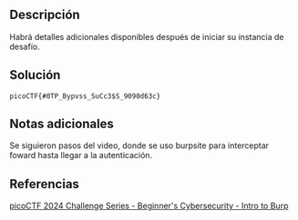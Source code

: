 ## Descripción
Habrá detalles adicionales disponibles después de iniciar su instancia de desafío.
## Solución
`picoCTF{#0TP_Bypvss_SuCc3$S_9090d63c}`
## Notas adicionales
Se siguieron pasos del video, donde se uso burpsite para interceptar foward hasta llegar a la autenticación.
## Referencias
[picoCTF 2024 Challenge Series - Beginner's Cybersecurity - Intro to Burp](https://www.youtube.com/watch?v=dKpTAVAkfy0)
